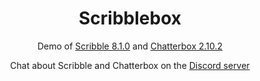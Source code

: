 <h1 align="center">Scribblebox</h1>

<p align="center">Demo of <a href="https://github.com/JujuAdams/Scribble">Scribble 8.1.0</a> and <a href="https://github.com/JujuAdams/Chatterbox">Chatterbox 2.10.2</a></p>

<p align="center">Chat about Scribble and Chatterbox on the <a href="https://discord.gg/8krYCqr">Discord server</a></p>
